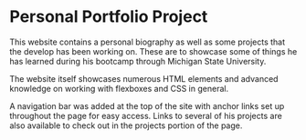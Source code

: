 # Personal Portfolio Project
This website contains a personal biography as well as some projects that the develop has been working on. These are to showcase some of things he has learned during his bootcamp through Michigan State University.

The website itself showcases numerous HTML elements and advanced knowledge on working with flexboxes and CSS in general.

A navigation bar was added at the top of the site with anchor links set up throughout the page for easy access. Links to several of his projects are also available to check out in the projects portion of the page.